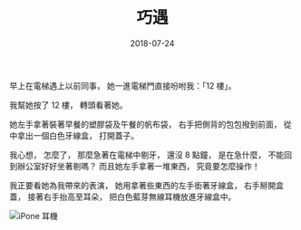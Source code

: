 ﻿---
layout: post
title: 巧遇
date: 2018-07-24
category: 詭
tags: [同事, 看護]
---

早上在電梯遇上以前同事，
她一進電梯門直接吩咐我：「12 樓」。

我幫她按了 12 樓，
轉頭看著她。

她左手拿著裝著早餐的塑膠袋及午餐的帆布袋，
右手把側背的包包撥到前面，
從中拿出一個白色牙線盒，
打開蓋子。

<!--more-->
我心想，
怎麼了，
那麼急著在電梯中剔牙，
還沒 8 點鐘，
是在急什麼，
不能回到辦公室好好坐著剔嗎？
而且她左手拿著一堆東西，
究竟要怎麼操作！

我正要看她為我帶來的表演，
她用拿著些東西的左手銜著牙線盒，
右手掰開盒蓋，
接著右手抬高至耳朵，
把白色藍芽無線耳機放進牙線盒中。

![iPone 耳機](/blog/assets/images/2018/ear1.jpg "看護提供的照片")